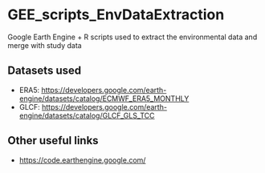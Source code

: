 # GEE_scripts_EnvDataExtraction

Google Earth Engine + R scripts used to extract the environmental data and merge with study data

## Datasets used
* ERA5: https://developers.google.com/earth-engine/datasets/catalog/ECMWF_ERA5_MONTHLY
* GLCF: https://developers.google.com/earth-engine/datasets/catalog/GLCF_GLS_TCC


## Other useful links
* https://code.earthengine.google.com/
